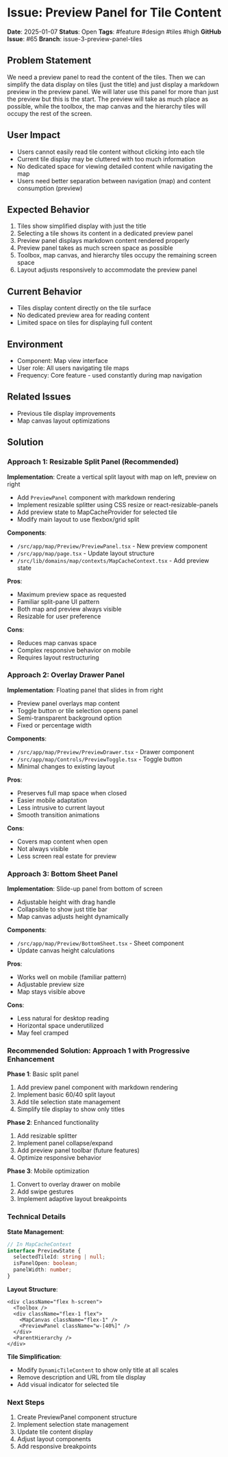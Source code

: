# Issue: Preview Panel for Tile Content

**Date**: 2025-01-07
**Status**: Open
**Tags**: #feature #design #tiles #high
**GitHub Issue**: #65
**Branch**: issue-3-preview-panel-tiles

## Problem Statement
We need a preview panel to read the content of the tiles. Then we can simplify the data display on tiles (just the title) and just display a markdown preview in the preview panel. We will later use this panel for more than just the preview but this is the start. The preview will take as much place as possible, while the toolbox, the map canvas and the hierarchy tiles will occupy the rest of the screen.

## User Impact
- Users cannot easily read tile content without clicking into each tile
- Current tile display may be cluttered with too much information
- No dedicated space for viewing detailed content while navigating the map
- Users need better separation between navigation (map) and content consumption (preview)

## Expected Behavior
1. Tiles show simplified display with just the title
2. Selecting a tile shows its content in a dedicated preview panel
3. Preview panel displays markdown content rendered properly
4. Preview panel takes as much screen space as possible
5. Toolbox, map canvas, and hierarchy tiles occupy the remaining screen space
6. Layout adjusts responsively to accommodate the preview panel

## Current Behavior
- Tiles display content directly on the tile surface
- No dedicated preview area for reading content
- Limited space on tiles for displaying full content

## Environment
- Component: Map view interface
- User role: All users navigating tile maps
- Frequency: Core feature - used constantly during map navigation

## Related Issues
- Previous tile display improvements
- Map canvas layout optimizations

## Solution

### Approach 1: Resizable Split Panel (Recommended)

**Implementation**: Create a vertical split layout with map on left, preview on right
- Add `PreviewPanel` component with markdown rendering
- Implement resizable splitter using CSS resize or react-resizable-panels
- Add preview state to MapCacheProvider for selected tile
- Modify main layout to use flexbox/grid split

**Components**:
- `/src/app/map/Preview/PreviewPanel.tsx` - New preview component
- `/src/app/map/page.tsx` - Update layout structure
- `/src/lib/domains/map/contexts/MapCacheContext.tsx` - Add preview state

**Pros**:
- Maximum preview space as requested
- Familiar split-pane UI pattern
- Both map and preview always visible
- Resizable for user preference

**Cons**:
- Reduces map canvas space
- Complex responsive behavior on mobile
- Requires layout restructuring

### Approach 2: Overlay Drawer Panel

**Implementation**: Floating panel that slides in from right
- Preview panel overlays map content
- Toggle button or tile selection opens panel
- Semi-transparent background option
- Fixed or percentage width

**Components**:
- `/src/app/map/Preview/PreviewDrawer.tsx` - Drawer component
- `/src/app/map/Controls/PreviewToggle.tsx` - Toggle button
- Minimal changes to existing layout

**Pros**:
- Preserves full map space when closed
- Easier mobile adaptation
- Less intrusive to current layout
- Smooth transition animations

**Cons**:
- Covers map content when open
- Not always visible
- Less screen real estate for preview

### Approach 3: Bottom Sheet Panel

**Implementation**: Slide-up panel from bottom of screen
- Adjustable height with drag handle
- Collapsible to show just title bar
- Map canvas adjusts height dynamically

**Components**:
- `/src/app/map/Preview/BottomSheet.tsx` - Sheet component
- Update canvas height calculations

**Pros**:
- Works well on mobile (familiar pattern)
- Adjustable preview size
- Map stays visible above

**Cons**:
- Less natural for desktop reading
- Horizontal space underutilized
- May feel cramped

### Recommended Solution: Approach 1 with Progressive Enhancement

**Phase 1**: Basic split panel
1. Add preview panel component with markdown rendering
2. Implement basic 60/40 split layout
3. Add tile selection state management
4. Simplify tile display to show only titles

**Phase 2**: Enhanced functionality
1. Add resizable splitter
2. Implement panel collapse/expand
3. Add preview panel toolbar (future features)
4. Optimize responsive behavior

**Phase 3**: Mobile optimization
1. Convert to overlay drawer on mobile
2. Add swipe gestures
3. Implement adaptive layout breakpoints

### Technical Details

**State Management**:
```typescript
// In MapCacheContext
interface PreviewState {
  selectedTileId: string | null;
  isPanelOpen: boolean;
  panelWidth: number;
}
```

**Layout Structure**:
```tsx
<div className="flex h-screen">
  <Toolbox />
  <div className="flex-1 flex">
    <MapCanvas className="flex-1" />
    <PreviewPanel className="w-[40%]" />
  </div>
  <ParentHierarchy />
</div>
```

**Tile Simplification**:
- Modify `DynamicTileContent` to show only title at all scales
- Remove description and URL from tile display
- Add visual indicator for selected tile

### Next Steps
1. Create PreviewPanel component structure
2. Implement selection state management
3. Update tile content display
4. Adjust layout components
5. Add responsive breakpoints